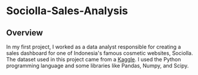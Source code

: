 # Sociolla-Sales-Analysis

## Overview 
In my first project, I worked as a data analyst responsible for creating a sales dashboard for one of Indonesia's famous cosmetic websites, Sociolla. The dataset used in this project came from a [Kaggle](). I used the Python programming language and some libraries like Pandas, Numpy, and Scipy.
